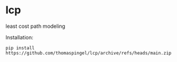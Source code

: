 # lcp
least cost path modeling

Installation:
~~~
pip install https://github.com/thomaspingel/lcp/archive/refs/heads/main.zip
~~~